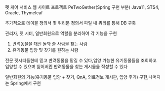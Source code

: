 펫 케어 서비스 웹 사이트 프로젝트 PeTwoGether(Spring 구현 부분) Java11, STS4, Oracle, Thymeleaf

추가적으로 테이블 정의서 및 쿼리문 정의서 파일 내 쿼리를 통해 DB 구축

관리자, 펫 시터, 일반회원으로 역할을 분리하여 각 기능을 구현

1. 반려동물을 대신 돌봐 줄 사람을 찾는 사람
2. 유기동물 입양 및 찾기를 원하는 사람

전문 펫시터들한테 믿고 반려동물을 맡길 수 있다,입양 가능한 유기동물들을 조회하고 입양할 수 있으며 잃어버린 반려동물을 찾는 게시물을 작성할 수 있다

일반회원의 기능(유기동물 입양 + 찾기, QnA, 의료정보 게시판, 입양 후기) 구현,나머지는 Spring에서 구현
